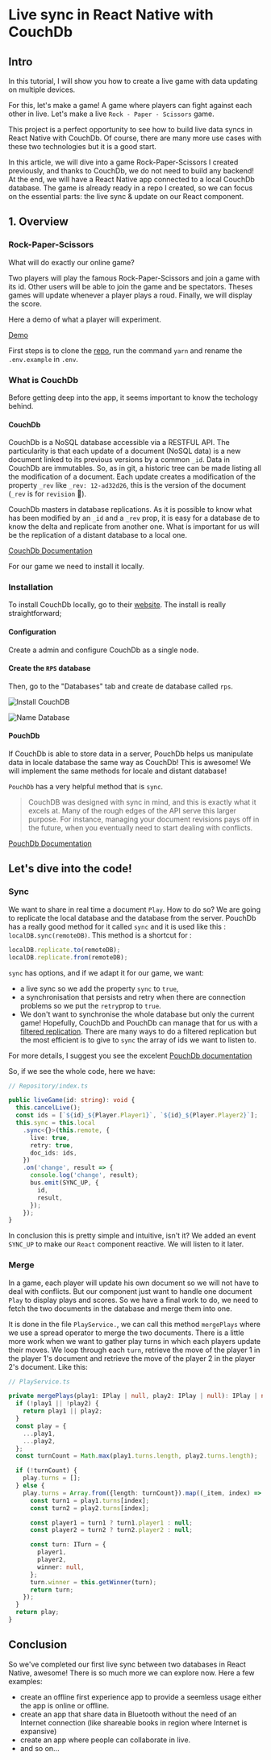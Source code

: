 # Live sync in React Native with CouchDb

## Intro

In this tutorial, I will show you how to create a live game with data updating on multiple devices.

For this, let's make a game! A game where players can fight against each other in live. Let's make a live `Rock - Paper - Scissors` game.

This project is a perfect opportunity to see how to build live data syncs in React Native with CouchDb. Of course, there are many more use cases with these two technologies but it is a good start.

In this article, we will dive into a game Rock-Paper-Scissors I created previously, and thanks to CouchDb, we do not need to build any backend! At the end, we will have a React Native app connected to a local CouchDb database. The game is already ready in a repo I created, so we can focus on the essential parts: the live sync & update on our React component.

## 1. Overview

### Rock-Paper-Scissors

What will do exactly our online game?

Two players will play the famous Rock-Paper-Scissors and join a game with its id. Other users will be able to join the game and be spectators. Theses games will update whenever a player plays a roud. Finally, we will display the score.

Here a demo of what a player will experiment.

[Demo](./assets/rps-demo.gif)

First steps is to clone the [repo](https://github.com/jcalixte/rnrps/), run the command `yarn` and rename the `.env.example` in `.env`.

### What is CouchDb

Before getting deep into the app, it seems important to know the techology behind.

#### CouchDb

CouchDb is a NoSQL database accessible via a RESTFUL API. The particularity is that each update of a document (NoSQL data) is a new document linked to its previous versions by a common `_id`. Data in CouchDb are immutables. So, as in git, a historic tree can be made listing all the modification of a document. Each update creates a modification of the property `_rev` like `_rev: 12-ad32d26`, this is the version of the document (`_rev` is for `revision` 🤫).

CouchDb masters in database replications. As it is possible to know what has been modified by an `_id` and a `_rev` prop, it is easy for a database de to know the delta and replicate from another one. What is important for us will be the replication of a distant database to a local one.

[CouchDb Documentation](https://docs.couchdb.org/en/stable/)

For our game we need to install it locally.

### Installation

To install CouchDb locally, go to their [website](https://docs.couchdb.org/en/latest/install/index.html). The install is really straightforward;

#### Configuration

Create a admin and configure CouchDb as a single node.

#### Create the `RPS` database

Then, go to the "Databases" tab and create de database called `rps`.

![Install CouchDB](./assets/create-db.png)

![Name Database](./assets/name-db.png)

#### PouchDb

If CouchDb is able to store data in a server, PouchDb helps us manipulate data in locale database the same way as CouchDb! This is awesome! We will implement the same methods for locale and distant database!

`PouchDb` has a very helpful method that is `sync`.

> CouchDB was designed with sync in mind, and this is exactly what it excels at. Many of the rough edges of the API serve this larger purpose. For instance, managing your document revisions pays off in the future, when you eventually need to start dealing with conflicts.

[PouchDb Documentation](https://pouchdb.com/guides/replication.html)

## Let's dive into the code!

### Sync

We want to share in real time a document `Play`. How to do so? We are going to replicate the local database and the database from the server. PouchDb has a really good method for it called `sync` and it is used like this : `localDB.sync(remoteDB)`. This method is a shortcut for :

```TypeScript
localDB.replicate.to(remoteDB);
localDB.replicate.from(remoteDB);
```

`sync` has options, and if we adapt it for our game, we want:

- a live sync so we add the property `sync` to `true`,
- a synchronisation that persists and retry when there are connection problems so we put the `retry`prop to `true`.
- We don't want to synchronise the whole database but only the current game! Hopefully, CouchDb and PouchDb can manage that for us with a [filtered replication](https://pouchdb.com/api.html#replication). There are many ways to do a filtered replication but the most efficient is to give to `sync` the array of ids we want to listen to.

For more details, I suggest you see the excelent [PouchDb documentation](https://pouchdb.com/guides/replication.html#setting-up-sync)

So, if we see the whole code, here we have:

```TypeScript
// Repository/index.ts

public liveGame(id: string): void {
  this.cancelLive();
  const ids = [`${id}_${Player.Player1}`, `${id}_${Player.Player2}`];
  this.sync = this.local
    .sync<{}>(this.remote, {
      live: true,
      retry: true,
      doc_ids: ids,
    })
    .on('change', result => {
      console.log('change', result);
      bus.emit(SYNC_UP, {
        id,
        result,
      });
    });
}
```

In conclusion this is pretty simple and intuitive, isn't it?
We added an event `SYNC_UP` to make our `React` component reactive. We will listen to it later.

### Merge

In a game, each player will update his own document so we will not have to deal with conflicts. But our component just want to handle one document `Play` to display plays and scores. So we have a final work to do, we need to fetch the two documents in the database and merge them into one.

It is done in the file `PlayService.`, we can call this method `mergePlays` where we use a spread operator to merge the two documents. There is a little more work when we want to gather play turns in which each players update their moves. We loop through each `turn`, retrieve the move of the player 1 in the player 1's document and retrieve the move of the player 2 in the player 2's document. Like this:

```TypeScript
// PlayService.ts

private mergePlays(play1: IPlay | null, play2: IPlay | null): IPlay | null {
  if (!play1 || !play2) {
    return play1 || play2;
  }
  const play = {
    ...play1,
    ...play2,
  };
  const turnCount = Math.max(play1.turns.length, play2.turns.length);

  if (!turnCount) {
    play.turns = [];
  } else {
    play.turns = Array.from({length: turnCount}).map((_item, index) => {
      const turn1 = play1.turns[index];
      const turn2 = play2.turns[index];

      const player1 = turn1 ? turn1.player1 : null;
      const player2 = turn2 ? turn2.player2 : null;

      const turn: ITurn = {
        player1,
        player2,
        winner: null,
      };
      turn.winner = this.getWinner(turn);
      return turn;
    });
  }
  return play;
}
```

## Conclusion

So we've completed our first live sync between two databases in React Native, awesome! There is so much more we can explore now. Here a few examples:

- create an offline first experience app to provide a seemless usage either the app is online or offline.
- create an app that share data in Bluetooth without the need of an Internet connection (like shareable books in region where Internet is expansive)
- create an app where people can collaborate in live.
- and so on...
